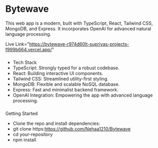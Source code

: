# Bytewave



This web app is a modern,  built with TypeScript, React, Tailwind CSS, MongoDB, and Express. It incorporates OpenAI for advanced natural language processing.

Live Link="https://bytewave-r974d60lt-supriyas-projects-f999b664.vercel.app/"

###
- Tech Stack
- TypeScript: Strongly typed for a robust codebase.
- React: Building interactive UI components.
- Tailwind CSS: Streamlined utility-first styling.
- MongoDB: Flexible and scalable NoSQL database.
- Express: Fast and minimalist backend framework.
- OpenAI Integration: Empowering the app with advanced language processing.

###
Getting Started
- Clone the repo and install dependencies:
- git clone https:https://github.com/Nehaa1210/Bytewave
- cd your-repository
- npm install
###

